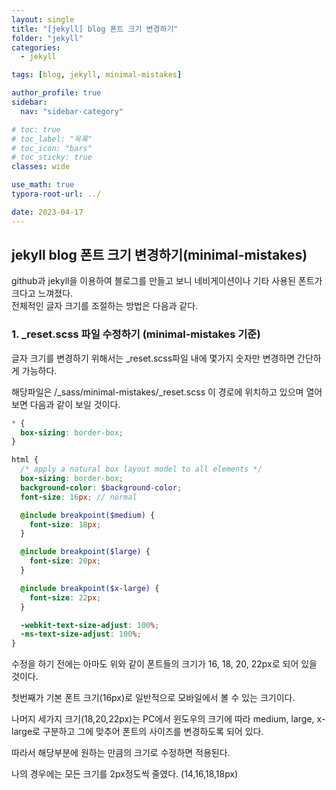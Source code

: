 ```yaml
---
layout: single
title: "[jekyll] blog 폰트 크기 변경하기"
folder: "jekyll"
categories:
  - jekyll

tags: [blog, jekyll, minimal-mistakes]

author_profile: true
sidebar:
  nav: "sidebar-category"

# toc: true
# toc_label: "목록"
# toc_icon: "bars"
# toc_sticky: true
classes: wide

use_math: true
typora-root-url: ../

date: 2023-04-17
---
```


## jekyll blog 폰트 크기 변경하기(minimal-mistakes)

github과 jekyll을 이용하여 블로그를 만들고 보니 네비게이션이나 기타 사용된 폰트가 크다고 느껴졌다.  
전체적인 글자 크기를 조절하는 방법은 다음과 같다.

### 1. \_reset.scss 파일 수정하기 (minimal-mistakes 기준)

글자 크기를 변경하기 위해서는 \_reset.scss파일 내에 몇가지 숫자만 변경하면 간단하게 가능하다.

해당파일은 /\_sass/minimal-mistakes/\_reset.scss 이 경로에 위치하고 있으며 열어보면 다음과 같이 보일 것이다.

```scss
* {
  box-sizing: border-box;
}

html {
  /* apply a natural box layout model to all elements */
  box-sizing: border-box;
  background-color: $background-color;
  font-size: 16px; // normal

  @include breakpoint($medium) {
    font-size: 18px;
  }

  @include breakpoint($large) {
    font-size: 20px;
  }

  @include breakpoint($x-large) {
    font-size: 22px;
  }

  -webkit-text-size-adjust: 100%;
  -ms-text-size-adjust: 100%;
}
```

수정을 하기 전에는 아마도 위와 같이 폰트들의 크기가 16, 18, 20, 22px로 되어 있을 것이다.

첫번째가 기본 폰트 크기(16px)로 일반적으로 모바일에서 볼 수 있는 크기이다.

나머지 세가지 크기(18,20,22px)는 PC에서 윈도우의 크기에 따라 medium, large, x-large로 구분하고 그에 맞추어 폰트의 사이즈를 변경하도록 되어 있다.

따라서 해당부분에 원하는 만큼의 크기로 수정하면 적용된다.

나의 경우에는 모든 크기를 2px정도씩 줄였다. (14,16,18,18px)
